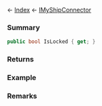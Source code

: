 ← [Index](Api-Index) ← [IMyShipConnector](Sandbox.ModAPI.Ingame.IMyShipConnector)

### Summary

```csharp
public bool IsLocked { get; }
```

### Returns

### Example

### Remarks

